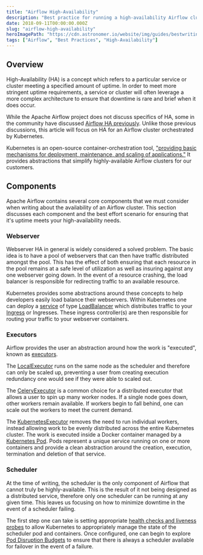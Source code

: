 ```yaml
---
title: "Airflow High-Availability"
description: "Best practice for running a high-availability Airflow cluster"
date: 2018-09-11T00:00:00.000Z
slug: "airflow-high-availability"
heroImagePath: "https://cdn.astronomer.io/website/img/guides/bestwritingpractices.png"
tags: ["Airflow", "Best Practices", "High-Availability"]
---
```


## Overview
High-Availability (HA) is a concept which refers to a particular service or cluster meeting a specified amount of uptime. In order to meet more stringent uptime requirements, a service or cluster will often leverage a more complex architecture to ensure that downtime is rare and brief when it does occur.

While the Apache Airflow project does not discuss specifics of HA, some in the community have discussed [Airflow HA previously](http://site.clairvoyantsoft.com/making-apache-airflow-highly-available/). Unlike those previous discussions, this article will focus on HA for an Airflow cluster orchestrated by Kubernetes. 

Kubernetes is an open-source container-orchestration tool, ["providing basic mechanisms for deployment, maintenance, and scaling of applications."](https://github.com/kubernetes/kubernetes/#kubernetes) It provides abstractions that simplify highly-available Airflow clusters for our customers.

## Components

Apache Airflow contains several core components that we must consider when writing about the availability of an Airflow cluster. This section discusses each component and the best effort scenario for ensuring that it's uptime meets your high-availability needs.

### Webserver

Webserver HA in general is widely considered a solved problem. The basic idea is to have a pool of webservers that can then have traffic distributed amongst the pool. This has the effect of both ensuring that each resource in the pool remains at a safe level of utilization as well as insuring against any one webserver going down. In the event of a resource crashing, the load balancer is responsible for redirecting traffic to an available resource.

Kubernetes provides some abstractions around these concepts to help developers easily load balance their webservers. Within Kubernetes one can deploy a [service](https://kubernetes.io/docs/concepts/services-networking/service/) of type [LoadBalancer](https://kubernetes.io/docs/concepts/services-networking/service/#loadbalancer) which distributes traffic to your [Ingress](https://kubernetes.io/docs/concepts/services-networking/ingress/#what-is-ingress) or Ingresses. These ingress controller(s) are then responsible for routing your traffic to your webserver containers.

### Executors

Airflow provides the user an abstraction around how the work is "executed", known as [executors](https://airflow.apache.org/code.html#executors). 

The [LocalExecutor](https://airflow.apache.org/code.html#airflow.executors.local_executor.LocalExecutor) runs on the same node as the scheduler and therefore can only be scaled up, preventing a user from creating execution redundancy one would see if they were able to scaled out.

The [CeleryExecutor](https://airflow.apache.org/code.html#airflow.executors.celery_executor.CeleryExecutor) is a common choice for a distributed executor that allows a user to spin up many worker nodes. If a single node goes down, other workers remain available. If workers begin to fall behind, one can scale out the workers to meet the current demand.

The [KubernetesExecutor](https://airflow.apache.org/kubernetes.html?highlight=kubernetes%20executor) removes the need to run individual workers, instead allowing work to be evenly distributed across the entire Kubernetes cluster. The work is executed inside a Docker container managed by a [Kubernetes Pod](https://kubernetes.io/docs/concepts/workloads/pods/pod/). Pods represent a unique service running on one or more containers and provide a clean abstraction around the creation, execution, termination and deletion of that service.

### Scheduler

At the time of writing, the scheduler is the only component of Airflow that cannot truly be highly-available. This is the result of it not being designed as a distributed service, therefore only one scheduler can be running at any given time. This leaves us focusing on how to minimize downtime in the event of a scheduler failing.

The first step one can take is setting appropriate [health checks and liveness probes](https://kubernetes.io/docs/tasks/configure-pod-container/configure-liveness-readiness-probes/) to allow Kubernetes to appropriately manage the state of the scheduler pod and containers. Once configured, one can begin to explore [Pod Disruption Budgets](https://kubernetes.io/docs/concepts/workloads/pods/disruptions/#how-disruption-budgets-work) to ensure that there is always a scheduler available for failover in the event of a failure. 
